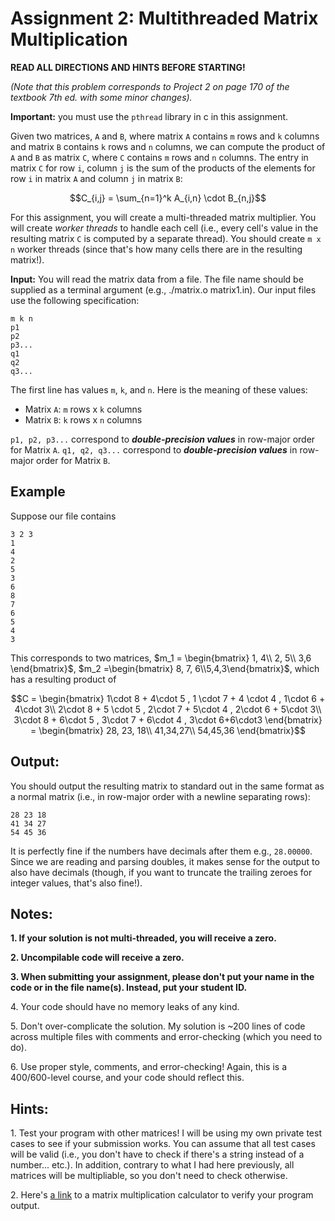 # Assignment 2: Multithreaded Matrix Multiplication

**READ ALL DIRECTIONS AND HINTS BEFORE STARTING!**

_(Note that this problem corresponds to Project 2 on page 170 of the textbook 7th ed. with some minor changes)._

**Important:** you must use the `pthread` library in c in this assignment.

  
Given two matrices, `A` and `B`, where matrix `A` contains `m` rows and `k` columns and matrix `B` contains `k` rows and `n` columns, we can compute the product of `A` and `B` as matrix `C`, where `C` contains `m` rows and `n` columns. The entry in matrix `C` for row `i`, column `j` is the sum of the products of the elements for row `i` in matrix `A` and column `j` in matrix `B`:

$$C_{i,j} = \sum_{n=1}^k A_{i,n} \cdot B_{n,j}$$

For this assignment, you will create a multi-threaded matrix multiplier. You will create _worker threads_ to handle each cell (i.e., every cell's value in the resulting matrix `C` is computed by a separate thread). You should create `m x n` worker threads (since that's how many cells there are in the resulting matrix!).

**Input:** You will read the matrix data from a file. The file name should be supplied as a terminal argument (e.g., ./matrix.o matrix1.in). Our input files use the following specification:

```
m k n  
p1  
p2  
p3...  
q1  
q2  
q3...
``` 

The first line has values `m`, `k`, and `n`. Here is the meaning of these values:

*   Matrix `A`: `m` rows x `k` columns
*   Matrix `B`: `k` rows x `n` columns

`p1, p2, p3...` correspond to **_double-precision values_** in row-major order for Matrix `A`. `q1, q2, q3...` correspond to **_double-precision values_** in row-major order for Matrix `B`.

## Example 

Suppose our file contains

```
3 2 3  
1  
4  
2  
5  
3  
6  
8  
7  
6  
5  
4  
3
```

This corresponds to two matrices, $`m_1 = \begin{bmatrix}
1, 4\\
2, 5\\
3,6
\end{bmatrix}`$, $`m_2 =\begin{bmatrix} 8, 7, 6\\5,4,3\end{bmatrix}`$, which has a resulting product of 

```math
C = 
\begin{bmatrix}
1\cdot 8 + 4\cdot 5 , 1 \cdot 7 + 4 \cdot 4 , 1\cdot 6 + 4\cdot 3\\
2\cdot 8 + 5 \cdot 5 , 2\cdot 7 + 5\cdot 4 , 2\cdot 6 + 5\cdot 3\\
3\cdot 8 + 6\cdot 5 , 3\cdot 7 + 6\cdot 4 , 3\cdot 6+6\cdot3
\end{bmatrix} = \begin{bmatrix}
28, 23, 18\\
41,34,27\\
54,45,36
\end{bmatrix}
```

## Output:

You should output the resulting matrix to standard out in the same format as a normal matrix (i.e., in row-major order with a newline separating rows):
```
28 23 18  
41 34 27  
54 45 36
```
It is perfectly fine if the numbers have decimals after them e.g., `28.00000`. Since we are reading and parsing doubles, it makes sense for the output to also have decimals (though, if you want to truncate the trailing zeroes for integer values, that's also fine!).

  
## Notes:

**1\. If your solution is not multi-threaded, you will receive a zero.**

**2\. Uncompilable code will receive a zero.**

**3\. When submitting your assignment, please don't put your name in the code or in the file name(s). Instead, put your student ID.**

4\. Your code should have no memory leaks of any kind.

5\. Don't over-complicate the solution. My solution is ~200 lines of code across multiple files with comments and error-checking (which you need to do).

6\. Use proper style, comments, and error-checking! Again, this is a 400/600-level course, and your code should reflect this.

## Hints:

1\. Test your program with other matrices! I will be using my own private test cases to see if your submission works. You can assume that all test cases will be valid (i.e., you don't have to check if there's a string instead of a number... etc.). In addition, contrary to what I had here previously, all matrices will be multipliable, so you don't need to check otherwise.

2\. Here's [a link](https://matrix.reshish.com/multiplication.php) to a matrix multiplication calculator to verify your program output.
